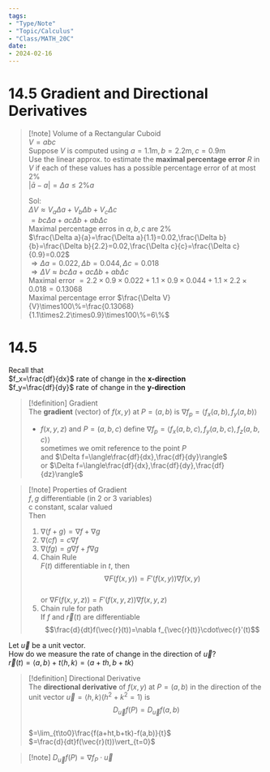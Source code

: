 ```yaml
---
tags:
- "Type/Note"
- "Topic/Calculus"
- "Class/MATH_20C"
date:
- 2024-02-16
---
```

# 14.5 Gradient and Directional Derivatives  

> [!note] Volume of a Rectangular Cuboid  
> $V=abc$  
> Suppose $V$ is computed using $a=1.1\text{m},b=2.2\text{m},c=0.9\text{m}$  
> Use the linear approx. to estimate the **maximal percentage error** $R$ in $V$ if each of these values has a possible percentage error of at most $2\%$  
> $\vert\bar{a}-a\vert=\Delta a\leq2\%a$  
>  
> Sol:  
> $\Delta V\approx V_a\Delta a+V_b\Delta b+V_c\Delta c$  
> $=bc\Delta a+ac\Delta b+ab\Delta c$  
> Maximal percentage erros in $a,b,c$ are 2%  
> $\frac{\Delta a}{a}=\frac{\Delta a}{1.1}=0.02,\frac{\Delta b}{b}=\frac{\Delta b}{2.2}=0.02,\frac{\Delta c}{c}=\frac{\Delta c}{0.9}=0.02$  
> $\Rightarrow\Delta a=0.022,\Delta b=0.044,\Delta c=0.018$  
> $\Rightarrow\Delta V\approx bc\Delta a+ac\Delta b+ab\Delta c$  
> Maximal error $=2.2\times0.9\times0.022+1.1\times0.9\times0.044+1.1\times2.2\times0.018=0.13068$  
> Maximal percentage error $\frac{\Delta V}{V}\times100\%=\frac{0.13068}{1.1\times2.2\times0.9}\times100\%=6\%$  

# 14.5  

Recall that  
$f_x=\frac{df}{dx}$ rate of change in the **x-direction**  
$f_y=\frac{df}{dy}$ rate of change in the **y-direction**  

> [!definition] Gradient  
> The **gradient** (vector) of $f(x,y)$ at $P=(a,b)$ is $\nabla f_p=\langle f_x(a,b),f_y(a,b)\rangle$  
> - $f(x,y,z)$ and $P=(a,b,c)$ define $\nabla f_p=\langle f_x(a,b,c),f_y(a,b,c),f_z(a,b,c)\rangle$  
> sometimes we omit reference to the point $P$  
> and $\Delta f=\langle\frac{df}{dx},\frac{df}{dy}\rangle$  
> or $\Delta f=\langle\frac{df}{dx},\frac{df}{dy},\frac{df}{dz}\rangle$  

> [!note] Properties of Gradient  
> $f,g$ differentiable (in 2 or 3 variables)  
> c constant, scalar valued  
> Then  
> 1. $\nabla(f+g)=\nabla f+\nabla g$  
> 2. $\nabla(cf)=c\nabla f$  
> 3. $\nabla(fg)=g\nabla f+f\nabla g$  
> 4. Chain Rule  
> $F(t)$ differentiable in $t$, then $$\nabla F(f(x,y))=F'(f(x,y))\nabla f(x,y)$$  
> or $\nabla F(f(x,y,z))=F'(f(x,y,z))\nabla f(x,y,z)$  
> 5. Chain rule for path  
> If $f$ and $\vec{r}(t)$ are differentiable $$\frac{d}{dt}f(\vec{r}(t))=\nabla f_{\vec{r}(t)}\cdot\vec{r}'(t)$$  

Let $\vec{u}$ be a unit vector.  
How do we measure the rate of change in the direction of $\vec{u}$?  
$\vec{r}(t)=\langle a,b\rangle+t\langle h,k\rangle=\langle a+th,b+tk\rangle$  

> [!definition] Directional Derivative  
> The **directional derivative** of $f(x,y)$ at $P=(a,b)$ in the direction of the unit vector $\vec{u}=\langle h,k\rangle (h^2+k^2=1)$ is $$D_{\vec{u}}f(P)=D_{\vec{u}}f(a,b)$$  
> $=\lim_{t\to0}\frac{f(a+ht,b+tk)-f(a,b)}{t}$  
> $=\frac{d}{dt}f(\vec{r}(t))\vert_{t=0}$  

> [!note] $D_{\vec{u}}f(P)=\nabla f_P\cdot\vec{u}$  
